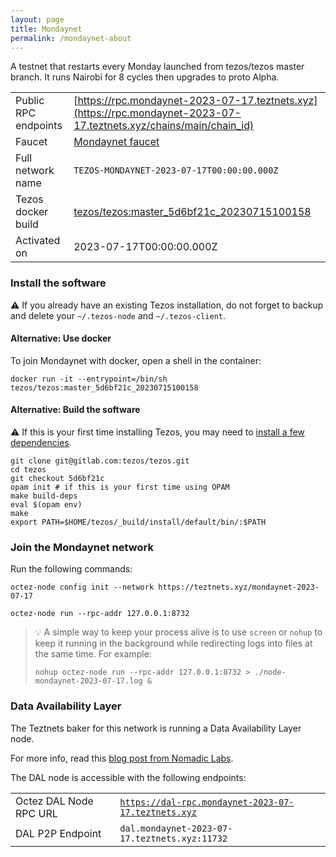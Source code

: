```yaml
---
layout: page
title: Mondaynet
permalink: /mondaynet-about
---
```


A testnet that restarts every Monday launched from tezos/tezos master branch. It runs Nairobi for 8 cycles then upgrades to proto Alpha.

| | |
|-------|---------------------|
| Public RPC endpoints | [https://rpc.mondaynet-2023-07-17.teztnets.xyz](https://rpc.mondaynet-2023-07-17.teztnets.xyz/chains/main/chain_id)<br/> |
| Faucet | [Mondaynet faucet](https://faucet.mondaynet-2023-07-17.teztnets.xyz) |
| Full network name | `TEZOS-MONDAYNET-2023-07-17T00:00:00.000Z` |
| Tezos docker build | [tezos/tezos:master_5d6bf21c_20230715100158](https://hub.docker.com/r/tezos/tezos/tags?page=1&ordering=last_updated&name=master_5d6bf21c_20230715100158) |
| Activated on | 2023-07-17T00:00:00.000Z |





### Install the software

⚠️  If you already have an existing Tezos installation, do not forget to backup and delete your `~/.tezos-node` and `~/.tezos-client`.



#### Alternative: Use docker

To join Mondaynet with docker, open a shell in the container:

```
docker run -it --entrypoint=/bin/sh tezos/tezos:master_5d6bf21c_20230715100158
```

#### Alternative: Build the software

⚠️  If this is your first time installing Tezos, you may need to [install a few dependencies](https://tezos.gitlab.io/introduction/howtoget.html#setting-up-the-development-environment-from-scratch).

```
git clone git@gitlab.com:tezos/tezos.git
cd tezos
git checkout 5d6bf21c
opam init # if this is your first time using OPAM
make build-deps
eval $(opam env)
make
export PATH=$HOME/tezos/_build/install/default/bin/:$PATH
```

### Join the Mondaynet network

Run the following commands:

```
octez-node config init --network https://teztnets.xyz/mondaynet-2023-07-17

octez-node run --rpc-addr 127.0.0.1:8732
```

> 💡 A simple way to keep your process alive is to use `screen` or `nohup` to keep it running in the background while redirecting logs into files at the same time. For example:
>
> ```bash=13
> nohup octez-node run --rpc-addr 127.0.0.1:8732 > ./node-mondaynet-2023-07-17.log &
> ```




### Data Availability Layer

The Teztnets baker for this network is running a Data Availability Layer node.

For more info, read this [blog post from Nomadic Labs](https://research-development.nomadic-labs.com/data-availability-layer-tezos.html).

The DAL node is accessible with the following endpoints:

| | |
|-------|---------------------|
| Octez DAL Node RPC URL | [`https://dal-rpc.mondaynet-2023-07-17.teztnets.xyz`](https://dal-rpc.mondaynet-2023-07-17.teztnets.xyz) |
| DAL P2P Endpoint | `dal.mondaynet-2023-07-17.teztnets.xyz:11732` |




